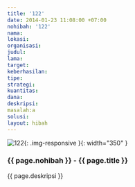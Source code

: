 ```yaml
---
title: '122'
date: 2014-01-23 11:08:00 +07:00
nohibah: '122'
nama:
lokasi:
organisasi:
judul:
lama:
target:
keberhasilan:
tipe:
strategi:
kuantitas:
dana:
deskripsi:
masalah:a
solusi:
layout: hibah
---
```


![122](/static/img/hibahcms/122.png){: .img-responsive }{: width="350" }

### {{ page.nohibah }} - {{ page.title }}

{{ page.deskripsi }}
